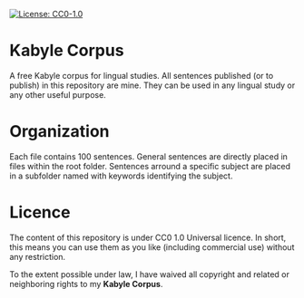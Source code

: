 [![License: CC0-1.0](https://licensebuttons.net/p/zero/1.0/80x15.png "License: CC0-1.0")](https://creativecommons.org/publicdomain/zero/1.0/legalcode)

# Kabyle Corpus
A free Kabyle corpus for lingual studies. All sentences published (or to publish) in this repository are mine. They can be used in any lingual study or any other useful purpose.

# Organization
Each file contains 100 sentences. General sentences are directly placed in files within the root folder. Sentences arround a specific subject are placed in a subfolder named with keywords identifying the subject.

# Licence
The content of this repository is under CC0 1.0 Universal licence. In short, this means you can use them as you like (including commercial use) without any restriction.

To the extent possible under law, I have waived all copyright and related or neighboring rights to my **Kabyle Corpus**.